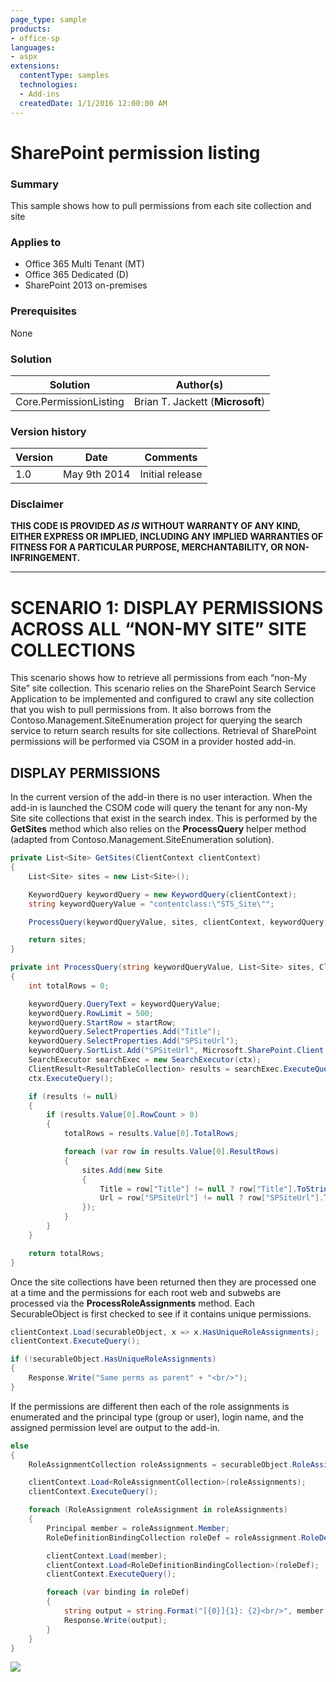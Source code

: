 ```yaml
---
page_type: sample
products:
- office-sp
languages:
- aspx
extensions:
  contentType: samples
  technologies:
  - Add-ins
  createdDate: 1/1/2016 12:00:00 AM
---
```

# SharePoint permission listing #

### Summary ###
This sample shows how to pull permissions from each site collection and site

### Applies to ###
-  Office 365 Multi Tenant (MT)
-  Office 365 Dedicated (D)
-  SharePoint 2013 on-premises

### Prerequisites ###
None

### Solution ###
Solution | Author(s)
---------|----------
Core.PermissionListing | Brian T. Jackett (**Microsoft**)

### Version history ###
Version  | Date | Comments
---------| -----| --------
1.0  | May 9th 2014 | Initial release

### Disclaimer ###
**THIS CODE IS PROVIDED *AS IS* WITHOUT WARRANTY OF ANY KIND, EITHER EXPRESS OR IMPLIED, INCLUDING ANY IMPLIED WARRANTIES OF FITNESS FOR A PARTICULAR PURPOSE, MERCHANTABILITY, OR NON-INFRINGEMENT.**


----------

# SCENARIO 1: DISPLAY PERMISSIONS ACROSS ALL “NON-MY SITE” SITE COLLECTIONS #
This scenario shows how to retrieve all permissions from each “non-My Site” site collection.  This scenario relies on the SharePoint Search Service Application to be implemented and configured to crawl any site collection that you wish to pull permissions from.  It also borrows from the Contoso.Management.SiteEnumeration project for querying the search service to return search results for site collections.  Retrieval of SharePoint permissions will be performed via CSOM in a provider hosted add-in.

## DISPLAY PERMISSIONS ##
In the current version of the add-in there is no user interaction.  When the add-in is launched the CSOM code will query the tenant for any non-My Site site collections that exist in the search index.  This is performed by the **GetSites** method which also relies on the **ProcessQuery** helper method (adapted from Contoso.Management.SiteEnumeration solution).

```C#
private List<Site> GetSites(ClientContext clientContext)
{
    List<Site> sites = new List<Site>();

    KeywordQuery keywordQuery = new KeywordQuery(clientContext);
    string keywordQueryValue = "contentclass:\"STS_Site\"";

    ProcessQuery(keywordQueryValue, sites, clientContext, keywordQuery, 0);

    return sites;
}

private int ProcessQuery(string keywordQueryValue, List<Site> sites, ClientContext ctx, KeywordQuery keywordQuery, int startRow)
{
    int totalRows = 0;

    keywordQuery.QueryText = keywordQueryValue;
    keywordQuery.RowLimit = 500;
    keywordQuery.StartRow = startRow;
    keywordQuery.SelectProperties.Add("Title");
    keywordQuery.SelectProperties.Add("SPSiteUrl");
    keywordQuery.SortList.Add("SPSiteUrl", Microsoft.SharePoint.Client.Search.Query.SortDirection.Ascending);
    SearchExecutor searchExec = new SearchExecutor(ctx);
    ClientResult<ResultTableCollection> results = searchExec.ExecuteQuery(keywordQuery);
    ctx.ExecuteQuery();

    if (results != null)
    {
        if (results.Value[0].RowCount > 0)
        {
            totalRows = results.Value[0].TotalRows;

            foreach (var row in results.Value[0].ResultRows)
            {
                sites.Add(new Site
                {
                    Title = row["Title"] != null ? row["Title"].ToString() : "",
                    Url = row["SPSiteUrl"] != null ? row["SPSiteUrl"].ToString() : ""
                });
            }
        }
    }

    return totalRows;
}
```

Once the site collections have been returned then they are processed one at a time and the permissions for each root web and subwebs are processed via the **ProcessRoleAssignments** method.  Each SecurableObject is first checked to see if it contains unique permissions.

```C#
clientContext.Load(securableObject, x => x.HasUniqueRoleAssignments);
clientContext.ExecuteQuery();

if (!securableObject.HasUniqueRoleAssignments)
{
    Response.Write("Same perms as parent" + "<br/>");
}
```

If the permissions are different then each of the role assignments is enumerated and the principal type (group or user), login name, and the assigned permission level are output to the add-in.

```C#
else
{
    RoleAssignmentCollection roleAssignments = securableObject.RoleAssignments;

    clientContext.Load<RoleAssignmentCollection>(roleAssignments);
    clientContext.ExecuteQuery();

    foreach (RoleAssignment roleAssignment in roleAssignments)
    {
        Principal member = roleAssignment.Member;
        RoleDefinitionBindingCollection roleDef = roleAssignment.RoleDefinitionBindings;

        clientContext.Load(member);
        clientContext.Load<RoleDefinitionBindingCollection>(roleDef);
        clientContext.ExecuteQuery();

        foreach (var binding in roleDef)
        {
            string output = string.Format("[{0}]{1}: {2}<br/>", member.PrincipalType, member.LoginName, binding.Name);
            Response.Write(output);
        }
    }
}
```
<img src="https://telemetry.sharepointpnp.com/pnp/samples/Core.PermissionListing" />